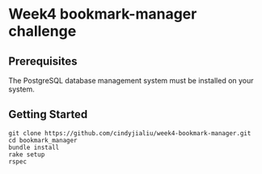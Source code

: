 # Week4 bookmark-manager challenge

## Prerequisites
The PostgreSQL database management system must be installed on your system.

## Getting Started
 ```
 git clone https://github.com/cindyjialiu/week4-bookmark-manager.git
 cd bookmark_manager
 bundle install
 rake setup
 rspec
 ```
